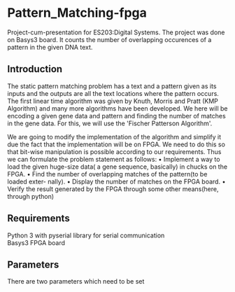 # Pattern_Matching-fpga
Project-cum-presentation for ES203:Digital Systems. The project was done on Basys3 board. It counts the number of overlapping occurences of a pattern in the given DNA text.
## Introduction
The static pattern matching problem has a text and a pattern given as its inputs
and the outputs are all the text locations where the pattern occurs.  The first linear
time  algorithm  was  given  by  Knuth,  Morris  and  Pratt  (KMP  Algorithm) and many more algorithms have been developed.
We here will be encoding a given gene data and pattern and finding the number of
matches in the gene data.  For this, we will use the 'Fischer Patterson Algorithm'.

We  are  going  to  modify  the  implementation  of  the  algorithm  and  simplify  it
due the fact that the implementation will be on FPGA. We need to do this so that
bit-wise manipulation is possible according to our requirements.
Thus we can formulate the problem statement as follows:
• Implement a way to load the given huge-size data( a gene sequence, basically)
in chucks on the FPGA.
• Find  the  number  of  overlapping  matches  of  the  pattern(to  be  loaded  exter-
nally).
• Display the number of matches on the FPGA board.
• Verify  the  result  generated  by  the  FPGA  through  some  other  means(here,
through python)
## Requirements
Python 3 with pyserial library for serial communication\
Basys3 FPGA board
## Parameters
There are two parameters which need to be set 

